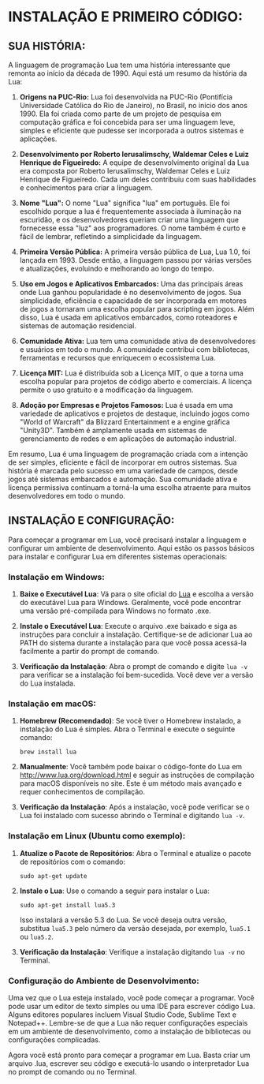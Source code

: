 # INSTALAÇÃO E PRIMEIRO CÓDIGO:
## SUA HISTÓRIA:
A linguagem de programação Lua tem uma história interessante que remonta ao início da década de 1990. Aqui está um resumo da história da Lua:

1. **Origens na PUC-Rio:** Lua foi desenvolvida na PUC-Rio (Pontifícia Universidade Católica do Rio de Janeiro), no Brasil, no início dos anos 1990. Ela foi criada como parte de um projeto de pesquisa em computação gráfica e foi concebida para ser uma linguagem leve, simples e eficiente que pudesse ser incorporada a outros sistemas e aplicações.

2. **Desenvolvimento por Roberto Ierusalimschy, Waldemar Celes e Luiz Henrique de Figueiredo:** A equipe de desenvolvimento original da Lua era composta por Roberto Ierusalimschy, Waldemar Celes e Luiz Henrique de Figueiredo. Cada um deles contribuiu com suas habilidades e conhecimentos para criar a linguagem.

3. **Nome "Lua":** O nome "Lua" significa "lua" em português. Ele foi escolhido porque a lua é frequentemente associada à iluminação na escuridão, e os desenvolvedores queriam criar uma linguagem que fornecesse essa "luz" aos programadores. O nome também é curto e fácil de lembrar, refletindo a simplicidade da linguagem.

4. **Primeira Versão Pública:** A primeira versão pública de Lua, Lua 1.0, foi lançada em 1993. Desde então, a linguagem passou por várias versões e atualizações, evoluindo e melhorando ao longo do tempo.

5. **Uso em Jogos e Aplicativos Embarcados:** Uma das principais áreas onde Lua ganhou popularidade é no desenvolvimento de jogos. Sua simplicidade, eficiência e capacidade de ser incorporada em motores de jogos a tornaram uma escolha popular para scripting em jogos. Além disso, Lua é usada em aplicativos embarcados, como roteadores e sistemas de automação residencial.

6. **Comunidade Ativa:** Lua tem uma comunidade ativa de desenvolvedores e usuários em todo o mundo. A comunidade contribui com bibliotecas, ferramentas e recursos que enriquecem o ecossistema Lua.

7. **Licença MIT:** Lua é distribuída sob a Licença MIT, o que a torna uma escolha popular para projetos de código aberto e comerciais. A licença permite o uso gratuito e a modificação da linguagem.

8. **Adoção por Empresas e Projetos Famosos:** Lua é usada em uma variedade de aplicativos e projetos de destaque, incluindo jogos como "World of Warcraft" da Blizzard Entertainment e a engine gráfica "Unity3D". Também é amplamente usada em sistemas de gerenciamento de redes e em aplicações de automação industrial.

Em resumo, Lua é uma linguagem de programação criada com a intenção de ser simples, eficiente e fácil de incorporar em outros sistemas. Sua história é marcada pelo sucesso em uma variedade de campos, desde jogos até sistemas embarcados e automação. Sua comunidade ativa e licença permissiva continuam a torná-la uma escolha atraente para muitos desenvolvedores em todo o mundo.

## INSTALAÇÃO E CONFIGURAÇÃO:
Para começar a programar em Lua, você precisará instalar a linguagem e configurar um ambiente de desenvolvimento. Aqui estão os passos básicos para instalar e configurar Lua em diferentes sistemas operacionais:

### Instalação em Windows:

1. **Baixe o Executável Lua**: Vá para o site oficial do [Lua](http://www.lua.org/download.html) e escolha a versão do executável Lua para Windows. Geralmente, você pode encontrar uma versão pré-compilada para Windows no formato .exe.

2. **Instale o Executável Lua**: Execute o arquivo .exe baixado e siga as instruções para concluir a instalação. Certifique-se de adicionar Lua ao PATH do sistema durante a instalação para que você possa acessá-la facilmente a partir do prompt de comando.

3. **Verificação da Instalação**: Abra o prompt de comando e digite `lua -v` para verificar se a instalação foi bem-sucedida. Você deve ver a versão do Lua instalada.

### Instalação em macOS:

1. **Homebrew (Recomendado)**: Se você tiver o Homebrew instalado, a instalação do Lua é simples. Abra o Terminal e execute o seguinte comando:

   ```
   brew install lua
   ```

2. **Manualmente**: Você também pode baixar o código-fonte do Lua em http://www.lua.org/download.html e seguir as instruções de compilação para macOS disponíveis no site. Este é um método mais avançado e requer conhecimentos de compilação.

3. **Verificação da Instalação**: Após a instalação, você pode verificar se o Lua foi instalado com sucesso abrindo o Terminal e digitando `lua -v`.

### Instalação em Linux (Ubuntu como exemplo):

1. **Atualize o Pacote de Repositórios**: Abra o Terminal e atualize o pacote de repositórios com o comando:

   ```
   sudo apt-get update
   ```

2. **Instale o Lua**: Use o comando a seguir para instalar o Lua:

   ```
   sudo apt-get install lua5.3
   ```

   Isso instalará a versão 5.3 do Lua. Se você deseja outra versão, substitua `lua5.3` pelo número da versão desejada, por exemplo, `lua5.1` ou `lua5.2`.

3. **Verificação da Instalação**: Verifique a instalação digitando `lua -v` no Terminal.

### Configuração do Ambiente de Desenvolvimento:

Uma vez que o Lua esteja instalado, você pode começar a programar. Você pode usar um editor de texto simples ou uma IDE para escrever código Lua. Alguns editores populares incluem Visual Studio Code, Sublime Text e Notepad++. Lembre-se de que a Lua não requer configurações especiais em um ambiente de desenvolvimento, como a instalação de bibliotecas ou configurações complicadas.

Agora você está pronto para começar a programar em Lua. Basta criar um arquivo .lua, escrever seu código e executá-lo usando o interpretador Lua no prompt de comando ou no Terminal.